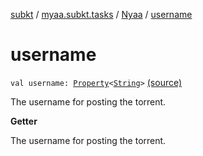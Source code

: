 [subkt](../../index.md) / [myaa.subkt.tasks](../index.md) / [Nyaa](index.md) / [username](./username.md)

# username

`val username: `[`Property`](https://docs.gradle.org/current/javadoc/org/gradle/api/provider/Property.html)`<`[`String`](https://kotlinlang.org/api/latest/jvm/stdlib/kotlin/-string/index.html)`>` [(source)](https://github.com/Myaamori/SubKt/blob/0.1.13/src/main/kotlin/myaa/subkt/tasks/tasks.kt#L851)

The username for posting the torrent.

**Getter**

The username for posting the torrent.

